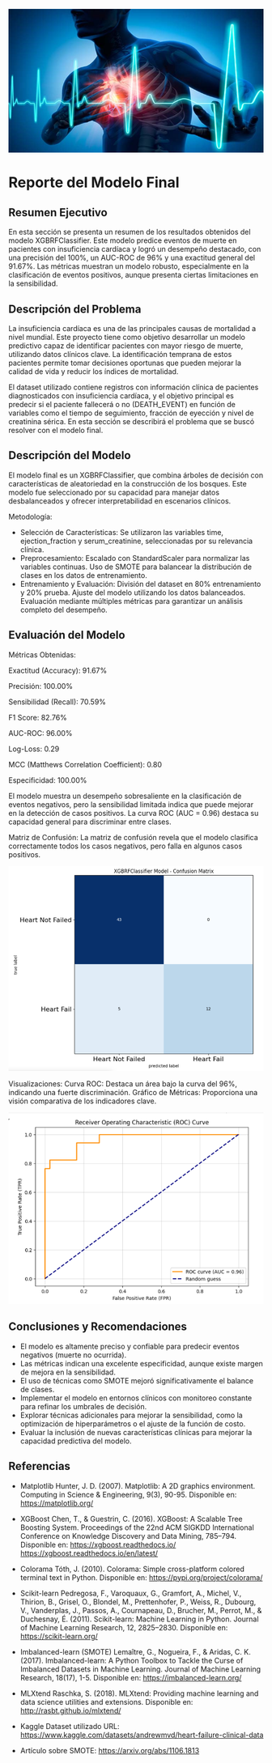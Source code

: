 ![Descripción de la imagen](images/Falla-cardiaca.jpg)

# Reporte del Modelo Final

## Resumen Ejecutivo

En esta sección se presenta un resumen de los resultados obtenidos del modelo XGBRFClassifier.
Este modelo predice eventos de muerte en pacientes con insuficiencia cardíaca y logró un desempeño destacado, con una precisión del 100%, un AUC-ROC de 96% y una exactitud general del 91.67%. Las métricas muestran un modelo robusto, especialmente en la clasificación de eventos positivos, aunque presenta ciertas limitaciones en la sensibilidad.

## Descripción del Problema

La insuficiencia cardíaca es una de las principales causas de mortalidad a nivel mundial. Este proyecto tiene como objetivo desarrollar un modelo predictivo capaz de identificar pacientes con mayor riesgo de muerte, utilizando datos clínicos clave. La identificación temprana de estos pacientes permite tomar decisiones oportunas que pueden mejorar la calidad de vida y reducir los índices de mortalidad.

El dataset utilizado contiene registros con información clínica de pacientes diagnosticados con insuficiencia cardíaca, y el objetivo principal es predecir si el paciente fallecerá o no (DEATH_EVENT) en función de variables como el tiempo de seguimiento, fracción de eyección y nivel de creatinina sérica.
En esta sección se describirá el problema que se buscó resolver con el modelo final. 

## Descripción del Modelo

El modelo final es un XGBRFClassifier, que combina árboles de decisión con características de aleatoriedad en la construcción de los bosques. Este modelo fue seleccionado por su capacidad para manejar datos desbalanceados y ofrecer interpretabilidad en escenarios clínicos.

Metodología:

- Selección de Características: 
Se utilizaron las variables time, ejection_fraction y serum_creatinine, seleccionadas por su relevancia clínica.
- Preprocesamiento:
Escalado con StandardScaler para normalizar las variables continuas.
Uso de SMOTE para balancear la distribución de clases en los datos de entrenamiento.
- Entrenamiento y Evaluación:
División del dataset en 80% entrenamiento y 20% prueba.
Ajuste del modelo utilizando los datos balanceados.
Evaluación mediante múltiples métricas para garantizar un análisis completo del desempeño.

## Evaluación del Modelo

Métricas Obtenidas:

Exactitud (Accuracy): 91.67%

Precisión: 100.00%

Sensibilidad (Recall): 70.59%

F1 Score: 82.76%

AUC-ROC: 96.00%

Log-Loss: 0.29

MCC (Matthews Correlation Coefficient): 0.80

Especificidad: 100.00%

El modelo muestra un desempeño sobresaliente en la clasificación de eventos negativos, pero la sensibilidad limitada indica que puede mejorar en la detección de casos positivos. La curva ROC (AUC = 0.96) destaca su capacidad general para discriminar entre clases.

Matriz de Confusión:
La matriz de confusión revela que el modelo clasifica correctamente todos los casos negativos, pero falla en algunos casos positivos.

![Descripción de la imagen](images/MatrizConfusion.png)


Visualizaciones:
Curva ROC: Destaca un área bajo la curva del 96%, indicando una fuerte discriminación.
Gráfico de Métricas: Proporciona una visión comparativa de los indicadores clave.

![Descripción de la imagen](images/ROC.png)

## Conclusiones y Recomendaciones

- El modelo es altamente preciso y confiable para predecir eventos negativos (muerte no ocurrida).
- Las métricas indican una excelente especificidad, aunque existe margen de mejora en la sensibilidad.
- El uso de técnicas como SMOTE mejoró significativamente el balance de clases.
- Implementar el modelo en entornos clínicos con monitoreo constante para refinar los umbrales de decisión.
- Explorar técnicas adicionales para mejorar la sensibilidad, como la optimización de hiperparámetros o el ajuste de la función de costo.
- Evaluar la inclusión de nuevas características clínicas para mejorar la capacidad predictiva del modelo.

## Referencias

- Matplotlib
Hunter, J. D. (2007). Matplotlib: A 2D graphics environment. Computing in Science & Engineering, 9(3), 90-95.
Disponible en: https://matplotlib.org/

- XGBoost
Chen, T., & Guestrin, C. (2016). XGBoost: A Scalable Tree Boosting System. Proceedings of the 22nd ACM SIGKDD International Conference on Knowledge Discovery and Data Mining, 785–794.
Disponible en: https://xgboost.readthedocs.io/
https://xgboost.readthedocs.io/en/latest/

- Colorama
Tóth, J. (2010). Colorama: Simple cross-platform colored terminal text in Python.
Disponible en: https://pypi.org/project/colorama/

- Scikit-learn
Pedregosa, F., Varoquaux, G., Gramfort, A., Michel, V., Thirion, B., Grisel, O., Blondel, M., Prettenhofer, P., Weiss, R., Dubourg, V., Vanderplas, J., Passos, A., Cournapeau, D., Brucher, M., Perrot, M., & Duchesnay, É. (2011). Scikit-learn: Machine Learning in Python. Journal of Machine Learning Research, 12, 2825–2830.
Disponible en: https://scikit-learn.org/

- Imbalanced-learn (SMOTE)
Lemaître, G., Nogueira, F., & Aridas, C. K. (2017). Imbalanced-learn: A Python Toolbox to Tackle the Curse of Imbalanced Datasets in Machine Learning. Journal of Machine Learning Research, 18(17), 1-5.
Disponible en: https://imbalanced-learn.org/

- MLXtend
Raschka, S. (2018). MLXtend: Providing machine learning and data science utilities and extensions.
Disponible en: http://rasbt.github.io/mlxtend/

- Kaggle
Dataset utilizado URL: https://www.kaggle.com/datasets/andrewmvd/heart-failure-clinical-data 

- Artículo sobre SMOTE:  https://arxiv.org/abs/1106.1813
